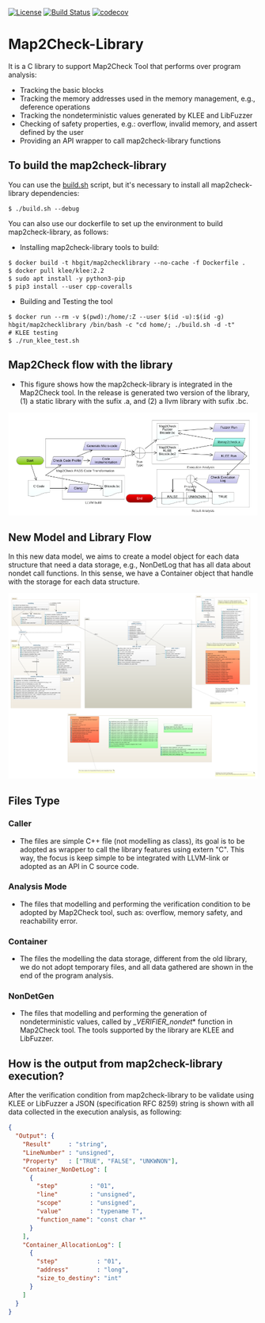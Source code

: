 [![License](https://img.shields.io/badge/license-GPL--3-lighgreen)](../master/LICENSE)
[![Build Status](https://travis-ci.org/hbgit/map2check-library.svg?branch=master)](https://travis-ci.org/hbgit/map2check-library)
[![codecov](https://codecov.io/gh/hbgit/map2check-library/branch/master/graph/badge.svg)](https://codecov.io/gh/hbgit/map2check-library)

# Map2Check-Library
It is a C library to support Map2Check Tool that performs over program analysis:

- Tracking the basic blocks 
- Tracking the memory addresses used in the memory management, e.g., deference operations
- Tracking the nondeterministic values generated by KLEE and LibFuzzer
- Checking of safety properties, e.g.: overflow, invalid memory, and assert defined by the user 
- Providing an API wrapper to call map2check-library functions

## To build the map2check-library

You can use the [build.sh](build.sh) script, but it's necessary to install all map2check-library dependencies:

```Console
$ ./build.sh --debug
```

You can also use our dockerfile to set up the environment to build map2check-library, as follows:

- Installing map2check-library tools to build:
```Console
$ docker build -t hbgit/map2checklibrary --no-cache -f Dockerfile .
$ docker pull klee/klee:2.2
$ sudo apt install -y python3-pip
$ pip3 install --user cpp-coveralls
```
- Building and Testing the tool
```Console
$ docker run --rm -v $(pwd):/home/:Z --user $(id -u):$(id -g) hbgit/map2checklibrary /bin/bash -c "cd home/; ./build.sh -d -t"
# KLEE testing
$ ./run_klee_test.sh
```

<!-- Using https://mermaidjs.github.io/mermaid-live-editor -->

## Map2Check flow with the library

- This figure shows how the map2check-library is integrated in the Map2Check tool. In the release is generated two version of the library, (1) a static library with the sufix .a, and (2) a llvm library with sufix .bc.

<!-- from https://app.genmymodel.com/ -->
<center>
<img src="./docs/imgs/map2check-flowchart.png">
</center>


## **New Model and Library Flow**

In this new data model, we aims to create a model object for each data structure that need a data storage, e.g., NonDetLog that has all data about nondet call functions. In this sense, we have a Container object that handle with the storage for each data structure.

<!-- from https://app.genmymodel.com/ -->
<center>
<img src="./docs/imgs/class-diagram.png">
</center>


## Files Type

### Caller

- The files are simple C++ file (not modelling as class), its goal is to be adopted as wrapper to call the library features using extern "C". This way, the focus is keep simple to be integrated with LLVM-link or adopted as an API in C source code.

### Analysis Mode

- The files that modelling and performing the verification condition to be adopted by Map2Check tool, such as: overflow, memory safety, and reachability error.

### Container

- The files the modelling the data storage, different from the old library, we do not adopt temporary files, and all data gathered are shown in the end of the program analysis.

### NonDetGen

- The files that modelling and performing the generation of nondeterministic values, called by __VERIFIER_nondet_* function in Map2Check tool. The tools supported by the library are KLEE and LibFuzzer.


## How is the output from map2check-library execution?

After the verification condition from map2check-library to be validate using KLEE or LibFuzzer a JSON (specification RFC 8259) string is shown with all data collected in the execution analysis, as following:

```json
{
  "Output": {
    "Result"     : "string",
    "LineNumber" : "unsigned",
    "Property"   : ["TRUE", "FALSE", "UNKWNON"],
    "Container_NonDetLog": [
      {
        "step"         : "01",
        "line"         : "unsigned",
        "scope"        : "unsigned",
        "value"        : "typename T",
        "function_name": "const char *"
      }
    ],
    "Container_AllocationLog": [
      {
        "step"           : "01",
        "address"        : "long",
        "size_to_destiny": "int"
      }
    ]
  }
}
```